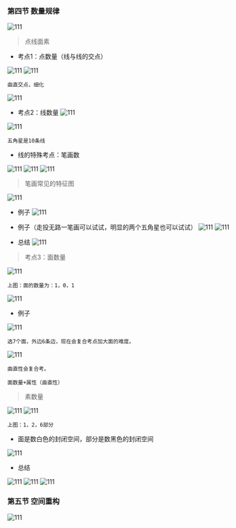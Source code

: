 ###  第四节 数量规律

![111](../images2/35.png)

> 点线面素

- 考点1：点数量（线与线的交点）

![111](../images2/36.png)
![111](../images2/37.png)

```
曲直交点，细化
```
![111](../images2/38.png)

- 考点2：线数量
![111](../images2/39.png)


![111](../images2/40.png)

```
五角星是10条线
```
- 线的特殊考点：笔画数

![111](../images2/41.png)
![111](../images2/42.png)
![111](../images2/43.png)

> 笔画常见的特征图

![111](../images2/44.png)
- 例子
![111](../images2/45.png)
- 例子（走投无路一笔画可以试试，明显的两个五角星也可以试试）
![111](../images2/46.png)
![111](../images2/47.png)

- 总结
![111](../images2/48.png)

> 考点3：面数量

![111](../images2/49.png)

```
上图：面的数量为：1，0，1
```

![111](../images2/50.png)

- 例子


![111](../images2/51.png)

```
选7个面，外边6条边，现在会复合考点加大面的难度。
```

![111](../images2/52.png)
```
曲直性会复合考。

面数量+属性（曲直性）

```

> 素数量

![111](../images2/53.png)
![111](../images2/54.png)

```
上图：1，2，6部分
```

- 面是数白色的封闭空间，部分是数黑色的封闭空间

![111](../images2/55.png)
- 总结

![111](../images2/56.png)
![111](../images2/57.png)
![111](../images2/58.png)

### 第五节 空间重构

![111](../images2/59.png)

